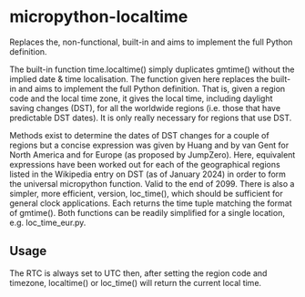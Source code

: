 # micropython-localtime
Replaces the, non-functional, built-in and aims to implement the full Python definition.

The built-in function time.localtime() simply duplicates gmtime() without the implied date & time localisation. The function given here replaces the built-in and aims to implement the full Python definition. That is, given a region code and the local time zone, it gives the local time, including daylight saving changes (DST), for all the worldwide regions (i.e. those that have predictable DST dates). It is only really necessary for regions that use DST.

Methods exist to determine the dates of DST changes for a couple of regions but a concise expression was given by Huang and by van Gent for North America and for Europe (as proposed by JumpZero). Here, equivalent expressions have been worked out for each of the geographical regions listed in the Wikipedia entry on DST (as of January 2024) in order to form the universal micropython function.  Valid to the end of 2099.
There is also a simpler, more efficient, version, loc_time(), which should be sufficient for general clock applications. 
Each returns the time tuple matching the format of gmtime(). Both functions can be readily simplified for a single location, e.g. loc_time_eur.py.
## Usage
The RTC is always set to UTC then, after setting the region code and timezone, localtime() or loc_time() will return the current local time.
